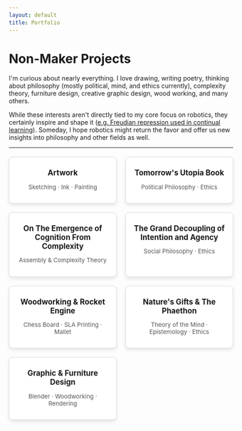 ```yaml
---
layout: default
title: Portfolio
---
```


# Non-Maker Projects

I'm curious about nearly everything. I love drawing, writing poetry, thinking about philosophy (mostly political, mind, and ethics currently), complexity theory, furniture design, creative graphic design, wood working, and many others.

While these interests aren't directly tied to my core focus on robotics, they certainly inspire and shape it ([e.g. Freudian repression used in continual learning](https://portfolio.colebjohnson.com/research#real-time-balancing-of-stability-and-plasticity-in-continual-learning-applied-to-adaptive-speed-estimation-controllers-for-lower-limb-prostheses)). Someday, I hope robotics might return the favor and offer us new insights into philosophy and other fields as well.

---

<div class="portfolio-grid">
  <!-- Project 0 -->
  <div class="portfolio-card" onclick="toggleModal('modal0')">
    <h2>Artwork</h2>
    <p>Sketching &middot; Ink &middot; Painting</p>
  </div>
  
  <!-- Project 1 -->
  <div class="portfolio-card" onclick="toggleModal('modal1')">
    <h2>Tomorrow's Utopia Book</h2>
    <p>Political Philosophy &middot; Ethics</p>
  </div>

  <!-- Project 2 -->
  <div class="portfolio-card" onclick="toggleModal('modal2')">
    <h2>On The Emergence of Cognition From Complexity</h2>
    <p>Assembly & Complexity Theory</p>
  </div>

  <!-- Project 2.1 -->
  <div class="portfolio-card" onclick="toggleModal('modal10')">
    <h2>The Grand Decoupling of Intention and Agency</h2>
    <p>Social Philosophy &middot; Ethics</p>
  </div>

  <!-- Project 3 -->
  <div class="portfolio-card" onclick="toggleModal('modal2.5')">
    <h2>Woodworking & Rocket Engine</h2>
    <p>Chess Board &middot; SLA Printing &middot; Mallet</p>
  </div>

  <!-- Project 4 -->
  <div class="portfolio-card" onclick="toggleModal('modal3.5')">
    <h2>Nature's Gifts & The Phaethon</h2>
    <p>Theory of the Mind &middot; Epistemology &middot; Ethics</p>
  </div>

  <!-- Project 4 -->
  <div class="portfolio-card" onclick="toggleModal('modal4')">
    <h2>Graphic & Furniture Design</h2>
    <p>Blender &middot; Woodworking &middot; Rendering</p>
  </div>

<!-- Modals -->
<div id="modal0" class="modal">
  <div class="modal-content">
    <button class="close-btn" onclick="toggleModal('modal0')">&times;</button>
    <h2>Artwork</h2>
    <p> In Process of Scanning All of Them (there're a lot). Page Coming Soon!</p>
  </div>
</div>

<div id="modal1" class="modal">
  <div class="modal-content">
    <button class="close-btn" onclick="toggleModal('modal1')">&times;</button>
    <h2>Tomorrow's Utopia: How Decentralization and Artificial Intelligence Can Bring an End to the Cycle of Ideological Tribalism</h2>
    <div class="two-column">
      <div class="text-column">
        <p>This is my high school attempt at postulating of a redesign of social structure. <a href="https://www.amazon.com/Tomorrows-Utopia-Decentralization-Intelligence-Ideological/dp/107461772X" target="_blank">See it here</a><br><br>
        <strong>Thesis</strong>: Of humans’ most influential evolutionary traits, we are hurt most by our need for other cultures and groups to be villainized in order to achieve coexistence. Our current conception of government as a centralized ruling body only enforces this as every government must appeal to its constituents in the short-term, thus exacerbating already present dispositions. However, along with the imminent development of human-level artificial intelligence, a different social structure emerges: a decentralized government. Increasing liberties, power of voice, accountability, efficiency, etc., of constituents and the state, the dissemination of the responsibilities of government has the potential to bring an end to the cycle of ideological tribalism in the future. Taking a philosophical, yet pragmatic approach, this book attempts to lay the foundations for how society must evolve in order to avoid the impending dystopia that humanity has created for itself and now faces.</p>
      </div>
      <div class="image-column">
        <img src="images/cover.png" alt="body Render" loading="lazy">
      </div>
    </div>
  </div>
</div>

<div id="modal2" class="modal">
  <div class="modal-content">
    <button class="close-btn" onclick="toggleModal('modal2')">&times;</button>
    <h2>On The Emergence of Cognition from Complexity</h2>
    <div class="two-column">
      <div class="text-column">
        <h3>Description</h3>
        <p>This paper explores how cognition emerges from the complexity inherent in biological and physical systems, examining theories that explain life’s resistance to entropy and its assembly through unique selection mechanisms. It builds on Schrödinger’s view of life as an entropy-fighting system and Assembly Theory’s focus on complexity arising from selection, asserting that real-world complexity results from the integration of both views through Phase Embeddings similar to transitions proposed by Kauffman.</p>
        <p><a href="images/On_the_Emergence_of_Cognition_From_Complexity.pdf" target="_blank">Read it here</a>.</p>
      </div>
      <div class="image-column">
        <img src="images/emergence.png" alt="Leather Script" loading="lazy">
      </div>
    </div>
  </div>
</div>

<div id="modal10" class="modal">
  <div class="modal-content">
    <button class="close-btn" onclick="toggleModal('modal10')">&times;</button>
    <h2>The Grand Decoupling of Intention and Agency</h2>
    <div class="two-column">
      <div class="text-column">
        <h3>Abstract</h3>
        <p>As technology grows ever more integrated into our lives – shaping not only how we act but what we fundamentally want – humanity faces a critical juncture in preserving its most defining trait: the capacity for self-determined choice. Tracing this evolution from small-band egalitarianism through industrial mechanization and into today’s data-driven platforms, we see how once-simple tools have transformed into systems that direct and commodify our intentions for profit. Left unchecked, these processes threaten to lock in complete intention capture, overriding personal will and granting primacy to technological imperatives. Drawing on historical precedents of path dependence in social and technological evolution, this paper argues for a deontological moral and design principle – the Intentional Categorical Imperative – to ensure that every advance in automation and algorithmic influence expands rather than constrains human agency. By embedding this principle into institutional policy, legal frameworks, and technical design, we ensure technology remains a means of genuine human flourishing rather than a vehicle for our subjugation.</p>
        <p><a href="images/The_Grand_Decoupling_of_Intention_and_Agency.pdf" target="_blank">Read it here</a>.</p>
      </div>
      <div class="image-column">
        <img src="images/coupling.png" alt="Leather Script" loading="lazy">
      </div>
    </div>
  </div>
</div>

<div id="modal2.5" class="modal">
  <div class="modal-content">
    <button class="close-btn" onclick="toggleModal('modal2.5')">&times;</button>
    <h2>Rocket Engine</h2>
    <div class="three-image-row">
      <img src="images/motor3.png" alt="Image 1" loading="lazy">
      <img src="images/motor1.png" alt="Image 2" loading="lazy">
      <img src="images/motor2.png" alt="Image 3" loading="lazy">
    </div>
    <h2>Chess Board</h2>
    <div class="medium-image-row">
      <img src="images/chessrender1.png" alt="Image 1" loading="lazy">
      <img src="images/chessrender2.png" alt="Image 2" loading="lazy">
    </div>
    <div class="three-image-row">
      <img src="images/chesstiles1.png" alt="Image 1" loading="lazy">
      <img src="images/chesstiles2.png" alt="Image 2" loading="lazy">
      <img src="images/chessbase.png" alt="Image 3" loading="lazy">
    </div>
    <div class="medium-image-row">
      <img src="images/chesscorner.png" alt="Image 1" loading="lazy">
      <img src="images/chesswithdrawers.png" alt="Image 2" loading="lazy">
    </div>
    <div class="three-image-row">
      <img src="images/chessfinal1.png" alt="Image 1" loading="lazy">
      <img src="images/chessfinal2.png" alt="Image 2" loading="lazy">
      <img src="images/chessboard2.png" alt="Image 3" loading="lazy">
    </div>
    <h2>Boxes, Mallet, etc.</h2>
    <div class="medium-image-row">
      <img src="images/box2.png" alt="Image 1" loading="lazy">
      <img src="images/box1.png" alt="Image 2" loading="lazy">
    </div>
    <div class="three-image-row">
      <img src="images/mountains.png" alt="Image 1" loading="lazy">
      <img src="images/stand.png" alt="Image 2" loading="lazy">
      <img src="images/mallet.png" alt="Image 3" loading="lazy">
    </div>
  </div>
</div>

<div id="modal3.5" class="modal">
  <div class="modal-content">
    <button class="close-btn" onclick="toggleModal('modal3.5')">&times;</button>
    <h2>Nature's Gifts</h2>
    <div class="two-column">
      <div class="text-column">
        <p>I was curious about how nature itself grows epistemological constraints over our existence, so I wrote a poem about the most abstracted cases of these bonds. It's not an actual poem by structure, but that's the closest term I could call it. <a href="images/naturesgifts.pdf" target="_blank">Read it here</a>.</p>
        <h2>The Phaethon</h2>
        <p>This is a mythic journey through humanity’s evolution from primitive survival to complex societies marked by cycles of power and collapse. Initially, humanity emerges from its primitive state, empowered by divine gifts, but soon descends into internal conflict, enslaving and subjugating one another. This conflict gives rise to a hierarchical structure, eventually culminating in the birth of a republic based on freedom and self-rule. As society advances technologically, ideological divides deepen; some embrace artificial intelligence for governance and social equality, while others resist, leading to intense societal rifts. The resulting "moral war" forces both factions to confront the consequences of their dependence on AI and the ethical implications of altering human consciousness. In the end, disillusioned and weary, humanity returns to a simpler, almost primal existence, setting the stage for the cycle of societal rise and fall to begin anew.<br><br> It was one of my first writings and I'm quite fond of it, although it's very roughly written. <a href="images/phaethon.pdf" target="_blank">Read it here</a>.</p>
      </div>
      <div class="image-column">
        <img src="images/naturesgifts.png" alt="Leather Script" loading="lazy">
      </div>
    </div>
  </div>
</div>

<div id="modal4" class="modal">
  <div class="modal-content">
    <button class="close-btn" onclick="toggleModal('modal4')">&times;</button>
    <h2>Blender Projects</h2>
    <div class="three-image-row">
      <img src="images/Initial.png" alt="Image 1" loading="lazy">
      <img src="images/Half.png" alt="Image 2" loading="lazy">
      <img src="images/Final.png" alt="Image 3" loading="lazy">
    </div>
    <div class="centered-image">
      <img src="images/LivingRoom.png" alt="Image 2" loading="lazy">
    </div>
    <div class="medium-image-row">
      <img src="images/LampPost.png" alt="Image 1" loading="lazy">
      <img src="images/Portal.png" alt="Image 3" loading="lazy">
    </div>
    <h2>Furniture Designs</h2>
    <div class="three-image-row">
      <img src="images/table1.png" alt="Image 1" loading="lazy">
      <img src="images/table2.png" alt="Image 2" loading="lazy">
      <img src="images/table3.png" alt="Image 3" loading="lazy">
    </div>
    <div class="three-image-row">
      <img src="images/chair1.png" alt="Image 1" loading="lazy">
      <img src="images/chair3.png" alt="Image 2" loading="lazy">
      <img src="images/chair4.png" alt="Image 3" loading="lazy">
    </div>
    <div class="three-image-row">
      <img src="images/drawer7.png" alt="Image 1" loading="lazy">
      <img src="images/drawer9.png" alt="Image 2" loading="lazy">
      <img src="images/drawer10.png" alt="Image 3" loading="lazy">
    </div>
  </div>
</div>


<!-------------------------------------------- JS & Stylings -------------------------------------------->

<!-- JavaScript for Modal Toggle -->
<script>
  function toggleModal(modalId) {
    const modal = document.getElementById(modalId);
    if (modal) {
      const isVisible = modal.classList.contains("show-modal");
      modal.classList.toggle("show-modal", !isVisible);
      document.body.classList.toggle("modal-open", !isVisible);
    }
  }

  // Close modal when clicking outside of it
  window.addEventListener('click', function(event) {
    const modals = document.querySelectorAll('.modal');
    modals.forEach((modal) => {
      if (event.target === modal) {
        modal.classList.remove("show-modal");
        document.body.classList.remove("modal-open");
      }
    });
  });
</script>

<!-- CSS for the modal and portfolio grid -->
<!-- CSS for the modal and portfolio grid with fade-in/out effect and adjusted text sizes -->
<style>
/* Portfolio Grid */
.three-image-row {
    display: flex;
    justify-content: space-between;
    gap: 10px;
    margin-bottom: 20px;
}

.three-image-row img {
    width: 32%; /* Adjust each image to take up about a third of the container width */
    height: auto;
    max-width: 32%; /* Prevent the image from exceeding its container */
    border-radius: 4px;
    object-fit: contain;
    
}

  .centered-image {
    display: block;           /* Makes image act like a block-level element */
    margin: 0 auto;           /* Centers the image horizontally */
    width: 50%;               /* Sets image width to 50% of its container */
    max-width: 50%;          /* Ensures image does not exceed container width */
    height: auto;             /* Maintains the aspect ratio */
}

/* Modal Content Styling */
.modal-content {
    background-color: #fff;
    border-radius: 8px;
    padding: 20px;
    width: 80vw;
    height: auto;
    position: relative;
    text-align: left;
    overflow-y: auto;
    max-height: 80vh;
    box-sizing: border-box;
}

/* Two-Column Layout for First Section */
.two-column {
    display: grid;
    grid-template-columns: 1fr 1fr; /* Two equal-width columns */
    gap: 20px;
    margin-bottom: 20px;
}

.text-column {
    /* No additional alignment styling needed */
}

.image-column img {
    width: 100%; /* Make the image take up full width of the column */
    height: auto;
    border-radius: 4px;
}

/* Image Row Styling for other sections */
.image-row {
    display: flex;
    justify-content: space-between;
    gap: 10px;
    margin-bottom: 20px;
}

.image-row img {
    width: 48%;
    height: auto;
    border-radius: 4px;
}

.small-image-row {
    display: flex;
    justify-content: space-around;
    align-items: flex-start; /* Align images to the top of the row */
    gap: 10px;
    margin-bottom: 20px;
}

.small-image-row img {
    width: 48%; /* Scale these images to 48% of the container width */
    max-width: 20%; /* Prevent the image from exceeding its container */
    height: auto; /* Maintain aspect ratio */
    border-radius: 4px;
    object-fit: contain; /* Ensures aspect ratio is maintained without stretching */
}

.medium-image-row {
    display: flex;
    justify-content: center; /* Center the group horizontally */
    align-items: center; /* Center images of different heights vertically */
    gap: 10px;
    margin-bottom: 20px;
}

.medium-image-row img {
    width: 48%; /* Scale these images to 48% of the container width */
    max-width: 50%; /* Prevent the image from exceeding its container */
    height: auto; /* Maintain aspect ratio */
    border-radius: 4px;
    object-fit: contain; /* Ensures aspect ratio is maintained without stretching */
}


  /* Portfolio Grid */
  .portfolio-grid {
    display: grid;
    grid-template-columns: repeat(2, 1fr);
    gap: 20px;
    max-width: 100%;
    margin-top: 20px;
  }

  .portfolio-card {
    background-color: #ffffff;
    border: 1px solid #ddd;
    border-radius: 8px;
    box-shadow: 0 4px 8px rgba(0, 0, 0, 0.1);
    padding: 15px;
    text-align: center;
    transition: transform 0.2s;
    cursor: pointer;
    width: auto;
  }

  .portfolio-card:hover {
    transform: translateY(-5px);
  }

  .portfolio-card img {
    width: 100%;
    height: auto;
    border-radius: 4px;
    margin-bottom: 10px;
  }

  .portfolio-card h2 {
    font-size: 1.2em; /* Original font size for project titles */
    margin: 10px 0;
  }

  .portfolio-card p {
    font-size: 0.95em; /* Original font size for project descriptions */
    color: #555;
  }

  /* Modal Styles */
  .modal {
    display: flex;
    justify-content: center;
    align-items: center;
    position: fixed;
    top: 0;
    left: 0;
    width: 100vw;
    height: 100vh;
    background-color: rgba(0, 0, 0, 0.8);
    opacity: 0;
    visibility: hidden;
    transition: opacity 0.3s ease, visibility 0.3s ease;
    z-index: 1000;
  }

  .show-modal {
    opacity: 1;
    visibility: visible;
  }

  .show-modal .modal-content {
    transform: scale(1);
  }

  .modal-content img {
    width: 100%;
    height: auto;
    border-radius: 4px;
    margin-top: 10px;
  }

  .modal-content h2 {
    margin-top: 0;
  }

  .close-btn {
    position: absolute;
    top: 10px;
    right: 15px;
    font-size: 28px;
    color: #333;
    background: none;
    border: none;
    cursor: pointer;
    z-index: 10;
  }

  .modal-open {
    overflow: hidden;
  }
</style>
